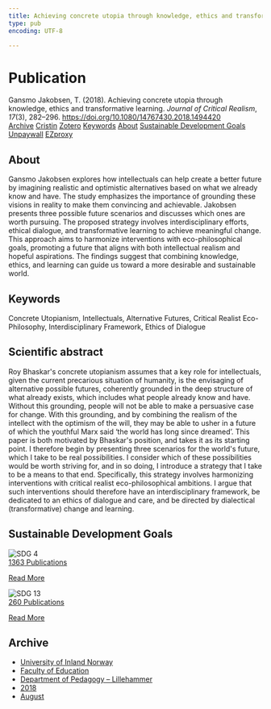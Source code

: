 ```yaml
---
title: Achieving concrete utopia through knowledge, ethics and transformative learning
type: pub
encoding: UTF-8

---
```

<h1>Publication</h1>
<article id="csl-bib-container-ENZIYDLM" class="csl-bib-container">
  <div class="csl-bib-body"> <div class="csl-entry">Gansmo Jakobsen, T. (2018). Achieving concrete utopia through knowledge, ethics and transformative learning. <i>Journal of Critical Realism</i>, <i>17</i>(3), 282–296. <a href="https://doi.org/10.1080/14767430.2018.1494420">https://doi.org/10.1080/14767430.2018.1494420</a></div> </div>
  <div class="csl-bib-buttons">
    <a href="#taxonomy-article-ENZIYDLM" alt="archive" class="csl-bib-button">Archive</a>
    <a href="https://app.cristin.no/results/show.jsf?id=1599908" alt="Cristin" class="csl-bib-button">Cristin</a>
    <a href="http://zotero.org/groups/5881554/items/ENZIYDLM" alt="Zotero" class="csl-bib-button">Zotero</a>
    <a href="#keywords-article-ENZIYDLM" alt="keywords" class="csl-bib-button">Keywords</a>
    <a href="#about-article-ENZIYDLM" alt="about_pub" class="csl-bib-button">About</a>
    <a href="#sdg-article-ENZIYDLM" alt="sdg" class="csl-bib-button">Sustainable Development Goals</a>
    <a href="https://doi.org/10.1080/14767430.2018.1494420" alt="Unpaywall" class="csl-bib-button">Unpaywall</a>
    <a href="https://doi.org/10.1080/14767430.2018.1494420" alt="EZproxy" class="csl-bib-button">EZproxy</a>
  </div>
  <div id="csl-bib-meta-container-ENZIYDLM"></div>
</article>
<div id="csl-bib-meta-ENZIYDLM" class="csl-bib-meta">
  <article id="about-article-ENZIYDLM" class="about_pub-article">
    <h1>About</h1>
    Gansmo Jakobsen explores how intellectuals can help create a better future by imagining realistic and optimistic alternatives based on what we already know and have. The study emphasizes the importance of grounding these visions in reality to make them convincing and achievable. Jakobsen presents three possible future scenarios and discusses which ones are worth pursuing. The proposed strategy involves interdisciplinary efforts, ethical dialogue, and transformative learning to achieve meaningful change. This approach aims to harmonize interventions with eco-philosophical goals, promoting a future that aligns with both intellectual realism and hopeful aspirations. The findings suggest that combining knowledge, ethics, and learning can guide us toward a more desirable and sustainable world.
  </article>
  <article id="keywords-article-ENZIYDLM" class="keywords-article">
    <h1>Keywords</h1>
    Concrete Utopianism, Intellectuals, Alternative Futures, Critical Realist Eco-Philosophy, Interdisciplinary Framework, Ethics of Dialogue
  </article>
  <article id="abstract-article-ENZIYDLM" class="abstract-article">
    <h1>Scientific abstract</h1>
    Roy Bhaskar's concrete utopianism assumes that a key role for intellectuals, given the current precarious situation of humanity, is the envisaging of alternative possible futures, coherently grounded in the deep structure of what already exists, which includes what people already know and have. Without this grounding, people will not be able to make a persuasive case for change. With this grounding, and by combining the realism of the intellect with the optimism of the will, they may be able to usher in a future of which the youthful Marx said ‘the world has long since dreamed’. This paper is both motivated by Bhaskar's position, and takes it as its starting point. I therefore begin by presenting three scenarios for the world's future, which I take to be real possibilities. I consider which of these possibilities would be worth striving for, and in so doing, I introduce a strategy that I take to be a means to that end. Specifically, this strategy involves harmonizing interventions with critical realist eco-philosophical ambitions. I argue that such interventions should therefore have an interdisciplinary framework, be dedicated to an ethics of dialogue and care, and be directed by dialectical (transformative) change and learning.
  </article>
  <article id="sdg-article-ENZIYDLM" class="sdg-article">
    <h1>Sustainable Development Goals</h1>
    <div class="sdg-container"><div id="sdg4" class="sdg">
        <img src="{{< params subfolder >}}images/sdg/sdg04_en.png" class="image" alt="SDG 4">
        <div class="sdg-overlay">
          <a href="{{< params subfolder >}}en/archive/?sdg=4#archive" class="sdg-publication-count"><span>1363</span> Publications</a>
          <p><a href="https://sdgs.un.org/goals/goal4" class="sdg-read-more">Read More</a></p>
        </div>
      </div> <div id="sdg13" class="sdg">
        <img src="{{< params subfolder >}}images/sdg/sdg13_en.png" class="image" alt="SDG 13">
        <div class="sdg-overlay">
          <a href="{{< params subfolder >}}en/archive/?sdg=13#archive" class="sdg-publication-count"><span>260</span> Publications</a>
          <p><a href="https://sdgs.un.org/goals/goal13" class="sdg-read-more">Read More</a></p>
        </div>
      </div></div>
  </article>
  <article id="taxonomy-article-ENZIYDLM" class="taxonomy-article">
    <h1>Archive</h1>
    <ul>
      <li><a href="{{< params subfolder >}}en/archive/?key=3DCRN523">University of Inland Norway</a></li>
      <li><a href="{{< params subfolder >}}en/archive/?key=WYNZA47F">Faculty of Education</a></li>
      <li><a href="{{< params subfolder >}}en/archive/?key=L8MA547R">Department of Pedagogy – Lillehammer</a></li>
      <li><a href="{{< params subfolder >}}en/archive/?key=X2Y974UN">2018</a></li>
      <li><a href="{{< params subfolder >}}en/archive/?key=I7HMD7VQ">August</a></li>
    </ul>
  </article>
</div>
